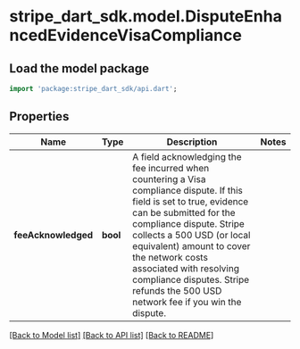 # stripe_dart_sdk.model.DisputeEnhancedEvidenceVisaCompliance

## Load the model package
```dart
import 'package:stripe_dart_sdk/api.dart';
```

## Properties
Name | Type | Description | Notes
------------ | ------------- | ------------- | -------------
**feeAcknowledged** | **bool** | A field acknowledging the fee incurred when countering a Visa compliance dispute. If this field is set to true, evidence can be submitted for the compliance dispute. Stripe collects a 500 USD (or local equivalent) amount to cover the network costs associated with resolving compliance disputes. Stripe refunds the 500 USD network fee if you win the dispute. | 

[[Back to Model list]](../README.md#documentation-for-models) [[Back to API list]](../README.md#documentation-for-api-endpoints) [[Back to README]](../README.md)



